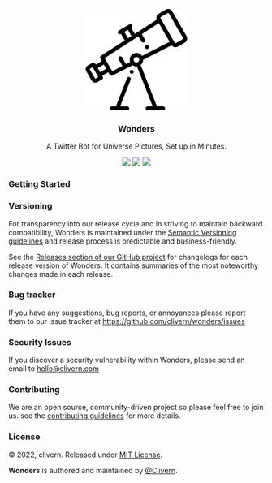 <p align="center">
    <img src="/static/logo.png" width="200" />
    <h3 align="center">Wonders</h3>
    <p align="center">A Twitter Bot for Universe Pictures, Set up in Minutes.</p>
    <p align="center">
        <a href="https://github.com/Clivern/Wonders/actions"><img src="https://github.com/Clivern/Wonders/actions/workflows/build.yml/badge.svg"></a>
        <a href="https://github.com/Clivern/Wonders/releases"><img src="https://img.shields.io/badge/Version-v0.1.0-green.svg"></a>
        <a href="https://github.com/Clivern/Wonders/blob/main/LICENSE"><img src="https://img.shields.io/badge/LICENSE-MIT-green.svg"></a>
    </p>
</p>

### Getting Started


### Versioning

For transparency into our release cycle and in striving to maintain backward compatibility, Wonders is maintained under the [Semantic Versioning guidelines](https://semver.org/) and release process is predictable and business-friendly.

See the [Releases section of our GitHub project](https://github.com/clivern/wonders/releases) for changelogs for each release version of Wonders. It contains summaries of the most noteworthy changes made in each release.


### Bug tracker

If you have any suggestions, bug reports, or annoyances please report them to our issue tracker at https://github.com/clivern/wonders/issues


### Security Issues

If you discover a security vulnerability within Wonders, please send an email to [hello@clivern.com](mailto:hello@clivern.com)


### Contributing

We are an open source, community-driven project so please feel free to join us. see the [contributing guidelines](CONTRIBUTING.md) for more details.


### License

© 2022, clivern. Released under [MIT License](https://opensource.org/licenses/mit-license.php).

**Wonders** is authored and maintained by [@Clivern](http://github.com/clivern).
